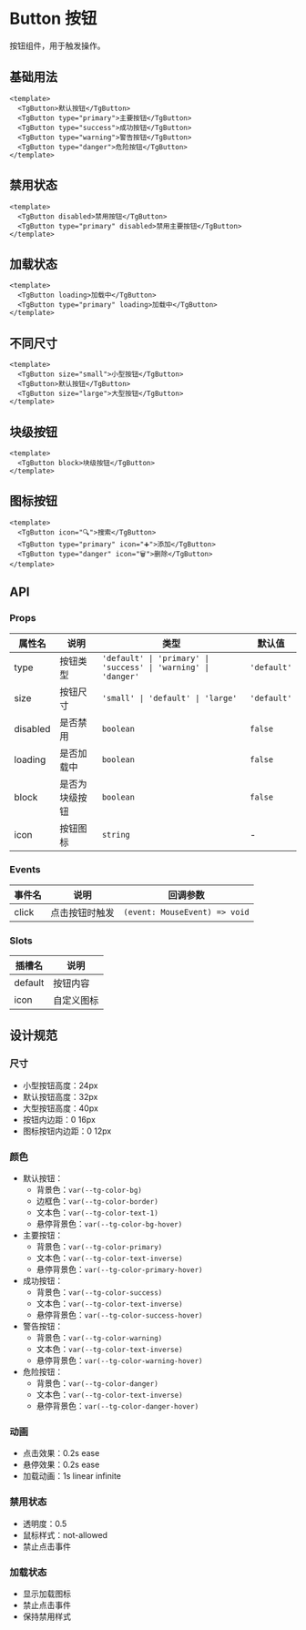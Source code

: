 # Button 按钮

按钮组件，用于触发操作。

## 基础用法

```vue
<template>
  <TgButton>默认按钮</TgButton>
  <TgButton type="primary">主要按钮</TgButton>
  <TgButton type="success">成功按钮</TgButton>
  <TgButton type="warning">警告按钮</TgButton>
  <TgButton type="danger">危险按钮</TgButton>
</template>
```

## 禁用状态

```vue
<template>
  <TgButton disabled>禁用按钮</TgButton>
  <TgButton type="primary" disabled>禁用主要按钮</TgButton>
</template>
```

## 加载状态

```vue
<template>
  <TgButton loading>加载中</TgButton>
  <TgButton type="primary" loading>加载中</TgButton>
</template>
```

## 不同尺寸

```vue
<template>
  <TgButton size="small">小型按钮</TgButton>
  <TgButton>默认按钮</TgButton>
  <TgButton size="large">大型按钮</TgButton>
</template>
```

## 块级按钮

```vue
<template>
  <TgButton block>块级按钮</TgButton>
</template>
```

## 图标按钮

```vue
<template>
  <TgButton icon="🔍">搜索</TgButton>
  <TgButton type="primary" icon="➕">添加</TgButton>
  <TgButton type="danger" icon="🗑️">删除</TgButton>
</template>
```

## API

### Props

| 属性名 | 说明 | 类型 | 默认值 |
|--------|------|------|--------|
| type | 按钮类型 | `'default' \| 'primary' \| 'success' \| 'warning' \| 'danger'` | `'default'` |
| size | 按钮尺寸 | `'small' \| 'default' \| 'large'` | `'default'` |
| disabled | 是否禁用 | `boolean` | `false` |
| loading | 是否加载中 | `boolean` | `false` |
| block | 是否为块级按钮 | `boolean` | `false` |
| icon | 按钮图标 | `string` | - |

### Events

| 事件名 | 说明 | 回调参数 |
|--------|------|----------|
| click | 点击按钮时触发 | `(event: MouseEvent) => void` |

### Slots

| 插槽名 | 说明 |
|--------|------|
| default | 按钮内容 |
| icon | 自定义图标 |

## 设计规范

### 尺寸

- 小型按钮高度：24px
- 默认按钮高度：32px
- 大型按钮高度：40px
- 按钮内边距：0 16px
- 图标按钮内边距：0 12px

### 颜色

- 默认按钮：
  - 背景色：`var(--tg-color-bg)`
  - 边框色：`var(--tg-color-border)`
  - 文本色：`var(--tg-color-text-1)`
  - 悬停背景色：`var(--tg-color-bg-hover)`
- 主要按钮：
  - 背景色：`var(--tg-color-primary)`
  - 文本色：`var(--tg-color-text-inverse)`
  - 悬停背景色：`var(--tg-color-primary-hover)`
- 成功按钮：
  - 背景色：`var(--tg-color-success)`
  - 文本色：`var(--tg-color-text-inverse)`
  - 悬停背景色：`var(--tg-color-success-hover)`
- 警告按钮：
  - 背景色：`var(--tg-color-warning)`
  - 文本色：`var(--tg-color-text-inverse)`
  - 悬停背景色：`var(--tg-color-warning-hover)`
- 危险按钮：
  - 背景色：`var(--tg-color-danger)`
  - 文本色：`var(--tg-color-text-inverse)`
  - 悬停背景色：`var(--tg-color-danger-hover)`

### 动画

- 点击效果：0.2s ease
- 悬停效果：0.2s ease
- 加载动画：1s linear infinite

### 禁用状态

- 透明度：0.5
- 鼠标样式：not-allowed
- 禁止点击事件

### 加载状态

- 显示加载图标
- 禁止点击事件
- 保持禁用样式 